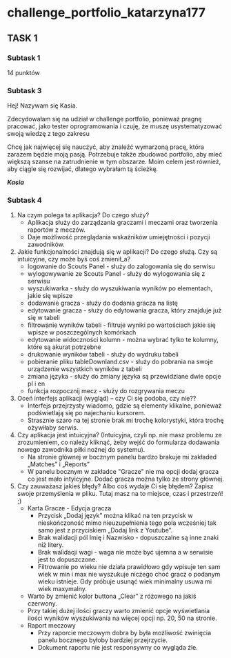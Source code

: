 # challenge_portfolio_katarzyna177

<h2>TASK 1</h2>

<h3>Subtask 1</h3>

14 punktów

<h3>Subtask 3</h3>

<p>Hej! Nazywam się Kasia.</p>

<p>Zdecydowałam się na udział w challenge portfolio, ponieważ pragnę pracować, jako tester oprogramowania i czuję, że muszę usystematyzować swoją wiedzę z tego zakresu</p>
<p>Chcę jak najwięcej się nauczyć, aby znaleźć wymarzoną pracę, która zarazem będzie moją pasją. Potrzebuje także zbudować portfolio, aby mieć większą szanse na zatrudnienie w tym obszarze. Moim celem jest również, aby ciągle się rozwijać, dlatego wybrałam tą ścieżkę.</p>

<b><i>Kasia</i></b>

<h3>Subtask 4</h3>

<ol>
  <li>Na czym polega ta aplikacja? Do czego służy?
    <ul>
      <li>Aplikacja służy do zarządzania graczami i meczami oraz tworzenia raportów z meczów.</li>
      <li>Daje możliwość przeglądania wskaźników umiejętności i pozycji zawodników.</li>
    </ul>
  </li>
  <li>Jakie funkcjonalności znajdują się w aplikacji? Do czego służą. Czy są intuicyjne, czy może byś coś zmienił_a?
    <ul>
      <li>logowanie do Scouts Panel - służy do zalogowania się do serwisu</li>
      <li>wylogowywanie ze Scouts Panel - służy do wylogowania się z serwisu</li>
      <li>wyszukiwarka - służy do wyszukiwania wyników po elementach, jakie się wpisze</li>
      <li>dodawanie gracza - służy do dodania gracza na listę</li>
      <li>edytowanie gracza - służy do edytowania gracza, który znajduje już się w tabeli</li>
      <li>filtrowanie wyników tabeli - filtruje wyniki po wartościach jakie się wpisze w poszczególnych komórkach</li>
      <li>edytowanie widoczności kolumn - można wybrać tylko te kolumny, które są akurat potrzebne</li>
      <li>drukowanie wyników tabeli - służy do wydruku tabeli</li>
      <li>pobieranie pliku tableDownland.csv - służy do pobrania na swoje urządzenie wszystkich wyników z tabeli</li>
      <li>zmiana języka - służy do zmiany języka są przewidziane dwie opcje pl i en</li>
      <li>funkcja rozpocznij mecz - służy do rozgrywania meczu</li>
    </ul>
  </li>
  <li>Oceń interfejs aplikacji (wygląd) – czy Ci się podoba, czy nie??
    <ul>
      <li>Interfejs przejrzysty wiadomo, gdzie są elementy klikalne, ponieważ podświetlają się po najechaniu kursorem.</li>
      <li>Strasznie szaro na tej stronie brak mi trochę kolorystyki, która trochę ożywiłaby serwis.</li>
    </ul>
  </li>
  <li>Czy aplikacja jest intuicyjna? (Intuicyjna, czyli np. nie masz problemu ze zrozumieniem, co należy kliknąć, żeby wejść do formularza dodawania nowego zawodnika piłki nożnej do systemu).
    <ul>
      <li>Na stronie głównej w bocznym panelu bardzo brakuje mi zakładed „Matches” i „Reports”</li>
      <li>W panelu bocznym w zakładce "Gracze" nie ma opcji dodaj gracza co jest mało intyicyjne. Dodać gracza można tylko ze strony głównej.</li>
    </ul>
  </li>
   <li>Czy zauważasz jakieś błędy? Albo coś wydaje Ci się błędem? Zapisz swoje przemyślenia w pliku. Tutaj masz na to miejsce, czas i przestrzeń! ;)
    <ul>
      <li>Karta Gracze - Edycja gracza
        <ul>
        <li>Przycisk „Dodaj język” można klikać na ten przycisk w nieskończoność mimo nieuzupełnienia tego pola wcześniej tak samo jest z przyciskiem „Dodaj link z Youtube”.</li>
        <li>Brak walidacji pól Imię i Nazwisko - dopuszczalne są inne znaki niż litery.</li>
        <li>Brak walidacji wagi - waga nie może być ujemna a w serwisie jest to dopuszczone.</li>
        <li>Filtrowanie po wieku nie działa prawidłowo gdy wpisuje ten sam wiek w min i max nie wyszukuje niczego choć gracz o podanym wieku istnieje. Gdy próbuje usunąć wiek minimalny usuwa mi wiek maxymalny.</li>
        </ul>
      </li>
      <li>Warto by zmienić kolor buttona „Clear” z różowego na jakiś czerwony.</li>
      <li>Przy takiej dużej ilości graczy warto zmienić opcje wyświetlania ilości wyników wyszukiwania na więcej opcji np. 20, 50 na stronie.</li>
      <li>Raport meczowy
        <ul>
          <li>Przy raporcie meczowym dobra by była możliwość zwinięcia panelu bocznego  byłoby bardziej przejrzycie.</li>
          <li>Dokument raportu nie jest responsywny co wygląda źle.</li>
        </ul>
      </li>
     </ul>
  </li>
</ol>


